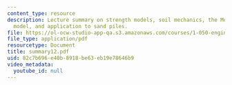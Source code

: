 ```yaml
---
content_type: resource
description: Lecture summary on strength models, soil mechanics, the Mohr-Coulomb
  model, and application to sand piles.
file: https://ol-ocw-studio-app-qa.s3.amazonaws.com/courses/1-050-engineering-mechanics-i-fall-2007/82c7b696e40b8918be63eb19e78646b9_summary12.pdf
file_type: application/pdf
resourcetype: Document
title: summary12.pdf
uid: 82c7b696-e40b-8918-be63-eb19e78646b9
video_metadata:
  youtube_id: null
---
```

